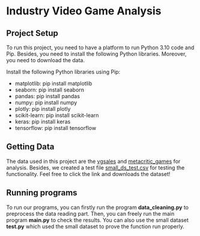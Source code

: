 # Industry Video Game Analysis

## Project Setup
To run this project, you need to have a platform to run Python 3.10 code
and Pip. Besides, you need to install the following Python libraries. Moreover, you need to download the data.

Install the following Python libraries using Pip:
-   matplotlib: pip install matplotlib
- 	seaborn: pip install seaborn
-   pandas: pip install pandas
-   numpy: pip install numpy
-   plotly: pip install plotly
-   scikit-learn: pip install scikit-learn
-   keras: pip install keras
-   tensorflow: pip install tensorflow

## Getting Data
The data used in this project are the [vgsales](https://www.kaggle.com/datasets/gregorut/videogamesales) and [metacritic_games](https://www.kaggle.com/datasets/henrylin03/metacritic-games-user-reviews-and-metascores) for analysis. Besides, we created a test file [small_ds_test.csv](https://github.com/Moyi-Li/CSE163_Project) for testing the functionality. Feel free to click the link and downloads the dataset!

## Running programs
To run our programs, you can firstly run the program **data_cleaning.py** to preprocess the data reading part. Then, you can freely run the main program **main.py** to check the results. You can also use the small dataset **test.py** which used the small dataset to prove the function run properly.
